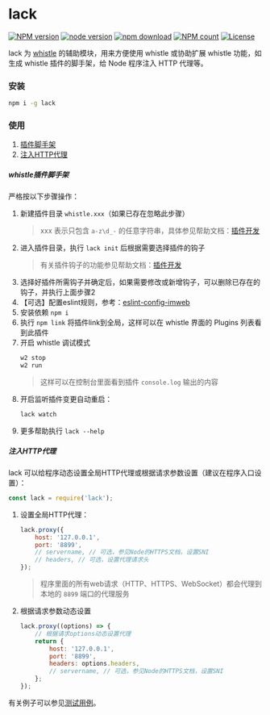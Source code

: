 # lack
[![NPM version](https://img.shields.io/npm/v/lack.svg?style=flat-square)](https://npmjs.org/package/lack)
[![node version](https://img.shields.io/badge/node.js-%3E=_8-green.svg?style=flat-square)](http://nodejs.org/download/)
[![npm download](https://img.shields.io/npm/dm/lack.svg?style=flat-square)](https://npmjs.org/package/lack)
[![NPM count](https://img.shields.io/npm/dt/lack.svg?style=flat-square)](https://www.npmjs.com/package/lack)
[![License](https://img.shields.io/npm/l/lack.svg?style=flat-square)](https://www.npmjs.com/package/lack)

lack 为 [whistle](https://github.com/avwo/whistle) 的辅助模块，用来方便使用 whistle 或协助扩展 whistle 功能，如生成 whistle 插件的脚手架，给 Node 程序注入 HTTP 代理等。

### 安装
``` sh
npm i -g lack
```

### 使用
1. [插件脚手架](#插件脚手架)
2. [注入HTTP代理](#注入HTTP代理)

##### whistle插件脚手架
严格按以下步骤操作：
1. 新建插件目录 `whistle.xxx`（如果已存在忽略此步骤）
    > xxx 表示只包含 `a-z\d_-` 的任意字符串，具体参见帮助文档：[插件开发](https://wproxy.org/whistle/plugins.html)
2. 进入插件目录，执行 `lack init` 后根据需要选择插件的钩子
    > 有关插件钩子的功能参见帮助文档：[插件开发](https://wproxy.org/whistle/plugins.html)
3. 选择好插件所需钩子并确定后，如果需要修改或新增钩子，可以删除已存在的钩子，并执行上面步骤2
4. 【可选】配置eslint规则，参考：[eslint-config-imweb](https://github.com/imweb/eslint-config-imweb)
5. 安装依赖 `npm i`
6. 执行 `npm link` 将插件link到全局，这样可以在 whistle 界面的 Plugins 列表看到此插件
7. 开启 whistle 调试模式
    ``` sh
    w2 stop
    w2 run
    ```
    > 这样可以在控制台里面看到插件 `console.log` 输出的内容
8. 开启监听插件变更自动重启：
    ```sh
    lack watch
    ```
9. 更多帮助执行 `lack --help`

##### 注入HTTP代理
lack 可以给程序动态设置全局HTTP代理或根据请求参数设置（建议在程序入口设置）：
``` js
const lack = require('lack');
```
1. 设置全局HTTP代理：
    ``` js
    lack.proxy({
        host: '127.0.0.1',
        port: '8899',
        // servername, // 可选，参见Node的HTTPS文档，设置SNI
        // headers, // 可选，设置代理请求头
    });
    ```
    > 程序里面的所有web请求（HTTP、HTTPS、WebSocket）都会代理到本地的 `8899` 端口的代理服务
2. 根据请求参数动态设置
    ``` js
    lack.proxy((options) => {
        // 根据请求options动态设置代理
        return {
            host: '127.0.0.1',
            port: '8899',
            headers: options.headers,
            // servername, // 可选，参见Node的HTTPS文档，设置SNI
        };
    });
    ```

有关例子可以参见[测试用例](./test)。
